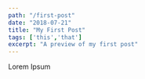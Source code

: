 ```yaml
---
path: "/first-post"
date: "2018-07-21"
title: "My First Post"
tags: ['this','that']
excerpt: "A preview of my first post"
---
```


Lorem Ipsum